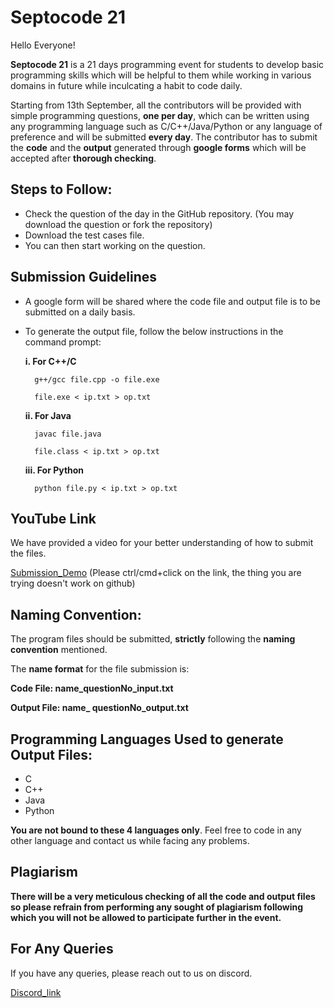 # **Septocode 21**

Hello Everyone!

**Septocode 21** is a 21 days programming event for students to develop basic programming skills which will be helpful to them while working in various domains in future while inculcating a habit to code daily.

Starting from 13th September, all the contributors will be provided with simple programming questions, **one per day**, which can be written using any programming language such as C/C++/Java/Python or any language of preference and will be submitted **every day**. The contributor has to submit the **code** and the **output** generated through **google forms** which will be accepted after **thorough checking**.



## Steps to Follow:

- Check the question of the day in the GitHub repository. (You may download the question or fork the repository)
- Download the test cases file.
- You can then start working on the question.

 ## Submission Guidelines
- A google form will be shared where the code file and output file is to be submitted on a daily basis.
- To generate the output file, follow the below instructions in the command prompt:
  
  **i.	For C++/C**

        g++/gcc file.cpp -o file.exe

        file.exe < ip.txt > op.txt

  **ii.	For Java**

        javac file.java 

        file.class < ip.txt > op.txt

  **iii.	For Python**

        python file.py < ip.txt > op.txt


## YouTube Link
We have provided a video for your better understanding of how to submit the files.

[Submission_Demo](https://google.co.in) (Please ctrl/cmd+click on the link, the thing you are trying doesn't work on github)

  
## Naming Convention:
The program files should be submitted, **strictly** following the **naming convention** mentioned.

The **name format** for the file submission is:

**Code File: name_questionNo_input.txt**

**Output File: name_ questionNo_output.txt**

## Programming Languages Used to generate Output Files:
- C
- C++
- Java
- Python

**You are not bound to these 4 languages only**. Feel free to code in any other language and contact us while facing any problems.

## Plagiarism

 **There will be a very meticulous checking of all the code and output files so please refrain from performing any sought of plagiarism following which you will not be allowed to participate further in the event.**
  
## For Any Queries

If you have any queries, please reach out to us on discord.

[Discord_link](https://linktodocumentation)

